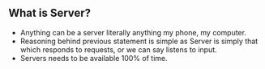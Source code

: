 ## What is Server?

- Anything can be a server literally anything my phone, my computer.
- Reasoning behind previous statement is simple as Server is simply that which responds to requests, or we can say listens to input.
- Servers needs to be available 100% of time.

